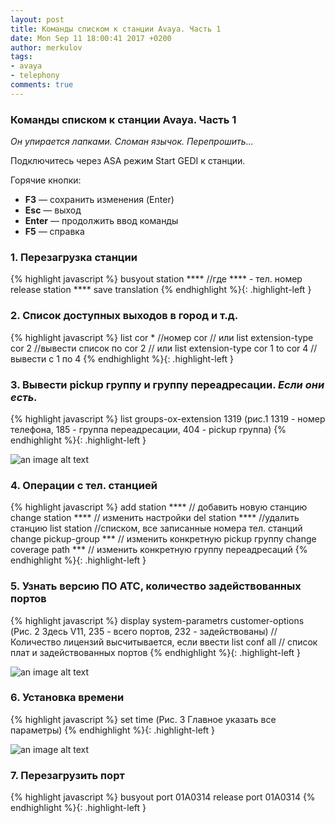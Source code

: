 ```yaml
---
layout: post
title: Команды списком к станции Avaya. Часть 1
date: Mon Sep 11 18:00:41 2017 +0200
author: merkulov
tags:
- avaya 
- telephony
comments: true
---
```

###  Команды списком к станции Avaya. Часть 1

*Он упирается лапками. Сломан язычок. Перепрошить...*

Подключитесь через ASA режим Start GEDI к станции.

Горячие кнопки:

- __F3__ &mdash; сохранить изменения (Enter)
- __Esc__ &mdash; выход
- __Enter__ &mdash; продолжить ввод команды
- __F5__ &mdash; справка

### 1. Перезагрузка станции 

{% highlight javascript %}
busyout station **** //где **** - тел. номер 
release station ****
save translation
{% endhighlight %}{: .highlight-left }

### 2. Список доступных выходов в город и т.д. 

{% highlight javascript %}
list cor *  //номер cor
// или
list extension-type cor 2 //вывести список по cor 2
// или
list extension-type cor 1 to cor 4 //вывести с 1 по 4
{% endhighlight %}{: .highlight-left }

### 3. Вывести pickup группу и группу переадресации. *Если они есть.* 

{% highlight javascript %}
list groups-ox-extension 1319 (рис.1 1319 - номер телефона, 185 - группа переадресации, 404 - pickup группа)
{% endhighlight %}{: .highlight-left }

![an image alt text](https://merkulovmx.github.io/images/6image1.jpg "рис. 1")

### 4. Операции с тел. станцией

{% highlight javascript %}
add station **** // добавить новую станцию
change station **** // изменить настройки
del station **** //удалить станцию
list station //списком, все записанные номера тел. станций
change pickup-group *** // изменить конкретную pickup группу
change coverage path *** // изменить конкретную группу переадресаций
{% endhighlight %}{: .highlight-left }

### 5. Узнать версию ПО АТС, количество задействованных портов

{% highlight javascript %}
display system-parametrs customer-options (Рис. 2 Здесь V11, 235 - всего портов, 232 - задействованы)
// Количество лицензий высчитывается, если ввести
list conf all // список плат и задействованных портов
{% endhighlight %}{: .highlight-left }

![an image alt text](https://merkulovmx.github.io/images/6image2.jpg "рис. 2")

### 6. Установка времени

{% highlight javascript %}
set time (Рис. 3 Главное указать все параметры)
{% endhighlight %}{: .highlight-left }

![an image alt text](https://merkulovmx.github.io/images/6image3.jpg "рис. 3")

### 7. Перезагрузить порт

{% highlight javascript %}
busyout port 01A0314
release port 01A0314
{% endhighlight %}{: .highlight-left }
